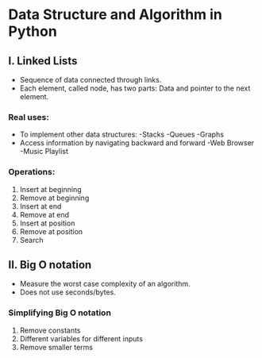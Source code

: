 # Data Structure and Algorithm in Python
## I. Linked Lists

- Sequence of data connected through links.
- Each element, called node, has two parts: Data and pointer to the next element.

### Real uses: 
- To implement other data structures:
    -Stacks
    -Queues
    -Graphs
- Access information by navigating backward and forward
    -Web Browser
    -Music Playlist

### Operations:
1. Insert at beginning
2. Remove at beginning
3. Insert at end
4. Remove at end
5. Insert at position
6. Remove at position
7. Search

## II. Big O notation

- Measure the worst case complexity of an algorithm.
- Does not use seconds/bytes.

### Simplifying Big O notation

1. Remove constants
2. Different variables for different inputs
3. Remove smaller terms






